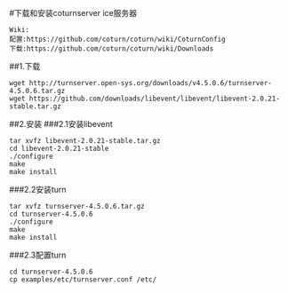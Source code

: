 #下载和安装coturnserver ice服务器
```
Wiki:
配置:https://github.com/coturn/coturn/wiki/CoturnConfig
下载:https://github.com/coturn/coturn/wiki/Downloads
```

##1.下载
```
wget http://turnserver.open-sys.org/downloads/v4.5.0.6/turnserver-4.5.0.6.tar.gz
wget https://github.com/downloads/libevent/libevent/libevent-2.0.21-stable.tar.gz
```
##2.安装
###2.1安装libevent
```
tar xvfz libevent-2.0.21-stable.tar.gz
cd libevent-2.0.21-stable
./configure
make
make install
```
###2.2安装turn
```
tar xvfz turnserver-4.5.0.6.tar.gz
cd turnserver-4.5.0.6
./configure
make
make install
```
###2.3配置turn
```
cd turnserver-4.5.0.6
cp examples/etc/turnserver.conf /etc/
```

